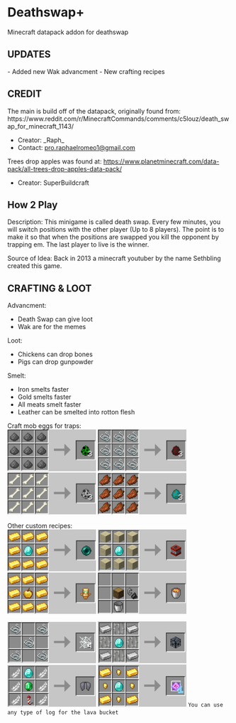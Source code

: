 # Deathswap+
Minecraft datapack addon for deathswap

<h2>UPDATES</h2>
- Added new Wak advancment
- New crafting recipes


<h2>CREDIT</h2>
The main is build off of the datapack, originally found from: https://www.reddit.com/r/MinecraftCommands/comments/c5louz/death_swap_for_minecraft_1143/

- Creator: \_Raph\_
- Contact: pro.raphaelromeo1@gmail.com

Trees drop apples was found at: https://www.planetminecraft.com/data-pack/all-trees-drop-apples-data-pack/

- Creator: SuperBuildcraft


<h2>How 2 Play</h2>
Description: This minigame is called death swap. Every few minutes, you will switch positions with the other player (Up to 8 players). The point is to make it so that when
the positions are swapped you kill the opponent by trapping em. The last player to live is the winner.

Source of Idea: Back in 2013 a minecraft youtuber by the name Sethbling created this game.

<h2>CRAFTING & LOOT</h2>

Advancment:
- Death Swap can give loot
- Wak are for the memes

Loot:
- Chickens can drop bones
- Pigs can drop gunpowder

Smelt:   
- Iron smelts faster
- Gold smelts faster
- All meats smelt faster
- Leather can be smelted into rotton flesh


Craft mob eggs for traps:    
<img src="githubImages/CreeperEgg.png" width="200"> <img src="githubImages/SpiderEgg.png" width="200"> <img src="githubImages/SkeletonEgg.png" width="200"> <img src="githubImages/ZombieEgg.png" width="200">


Other custom recipes:    
<img src="githubImages/Enderpearl.png" width="200"> <img src="githubImages/TNT.png" width="200"> <img src="githubImages/Totem.png" width="200"> <img src="githubImages/LavaBucket.png" width="200">     

<img src="githubImages/cobweb.png" width="200"> <img src="githubImages/Spawner.png" width="200"> <img src="githubImages/Elytra.png" width="200"> <img src="githubImages/EndCrystal.jpg" width="200">
`You can use any type of log for the lava bucket`